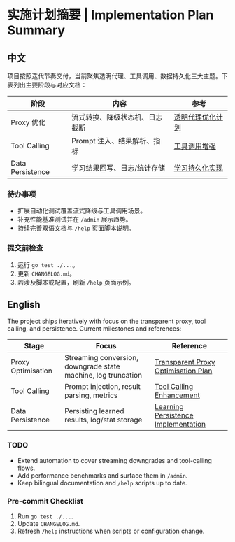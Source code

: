 # 实施计划摘要 | Implementation Plan Summary

## 中文

项目按照迭代节奏交付，当前聚焦透明代理、工具调用、数据持久化三大主题。下表列出主要阶段与对应文档：

| 阶段 | 内容 | 参考 |
| --- | --- | --- |
| Proxy 优化 | 流式转换、降级状态机、日志截断 | [透明代理优化计划](透明代理优化计划_Transparent_Proxy_Optimisation_Plan.md) |
| Tool Calling | Prompt 注入、结果解析、指标 | [工具调用增强](工具调用增强_Tool_Calling_Enhancement.md) |
| Data Persistence | 学习结果回写、日志/统计存储 | [学习持久化实现](学习持久化实现_Learning_Persistence_Implementation.md) |

### 待办事项

- 扩展自动化测试覆盖流式降级与工具调用场景。  
- 补充性能基准测试并在 `/admin` 展示趋势。  
- 持续完善双语文档与 `/help` 页面脚本说明。  

### 提交前检查

1. 运行 `go test ./...`。  
2. 更新 `CHANGELOG.md`。  
3. 若涉及脚本或配置，刷新 `/help` 页面示例。  

## English

The project ships iteratively with focus on the transparent proxy, tool calling, and persistence. Current milestones and references:

| Stage | Focus | Reference |
| --- | --- | --- |
| Proxy Optimisation | Streaming conversion, downgrade state machine, log truncation | [Transparent Proxy Optimisation Plan](透明代理优化计划_Transparent_Proxy_Optimisation_Plan.md) |
| Tool Calling | Prompt injection, result parsing, metrics | [Tool Calling Enhancement](工具调用增强_Tool_Calling_Enhancement.md) |
| Data Persistence | Persisting learned results, log/stat storage | [Learning Persistence Implementation](学习持久化实现_Learning_Persistence_Implementation.md) |

### TODO

- Extend automation to cover streaming downgrades and tool-calling flows.  
- Add performance benchmarks and surface them in `/admin`.  
- Keep bilingual documentation and `/help` scripts up to date.  

### Pre-commit Checklist

1. Run `go test ./...`.  
2. Update `CHANGELOG.md`.  
3. Refresh `/help` instructions when scripts or configuration change.  
